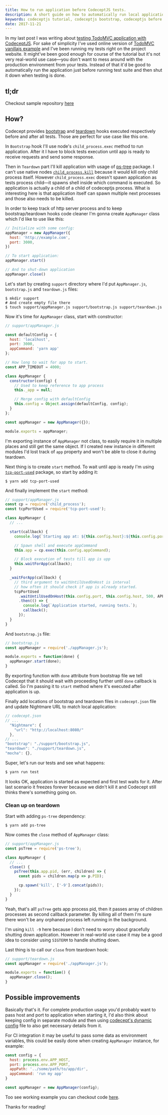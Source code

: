 ```yaml
---
title: How to run application before CodeceptJS tests.
description: A short guide on how to automatically run local application before CodeceptJS tests suite.
keywords: codeceptjs tutorial, codeceptjs bootstrap, codeceptjs before tests, codeceptjs run application, codeceptjs how to run app, how to run app with codeceptjs, codeceptjs testing, acceptance testing with codeceptjs, testing, test, javascript
date: 2017-11-21
---
```


In my last post I was writing about [testing TodoMVC application with
CodeceptJS](http://codenroll.it/acceptance-testing-with-codecept-js/). For sake
of simplicity I've used online version of [TodoMVC vanillajs
example](http://todomvc.com/examples/vanillajs/) and I've been running my tests
right on the project website. It might've been good enough for course of the
tutorial but it's not very real-world use case—you don't want to mess around
with the production environment from your tests. Instead of that it'd be
good to automatically run the application just before running test suite and
then shut it down when testing is done.

## tl;dr
Checkout sample repository
[here](https://github.com/jploskonka/testing-with-codeceptjs)


## How?
Codecept provides [bootstrap](http://codecept.io/basics/#bootstrap) and
[teardown](http://codecept.io/basics/#teardown) hooks executed respectively
before and after all tests. Those are perfect for use case like this one.

In `Bootstrap` hook I'll use node's `child_process.exec` method to run
application. After it I have to block tests execution until app is ready to
receive requests and send some response.

Then in `Teardown` part I'll kill application with usage of
[ps-tree](https://www.npmjs.com/package/ps-tree) package.
I can't use native nodes [`child_process.kill`](https://nodejs.org/api/child_process.html#child_process_child_kill_signal)
because it would kill only child process itself. However `child_process.exec`
doesn't spawn application as tests process child—it spawns shell inside which
command is executed. So application is actually a child of a child of codeceptjs
process. What is interesting here is that application itself can spawn multiple
next processes and those also needs to be killed.

In order to keep track of http server process and to keep bootstrap/teardown
hooks code cleaner I'm gonna create `AppManager` class which I'd like to use
like this:

``` js
// Initialize with some config:
appManager = new AppManager({
  host: 'http://example.com', 
  port: 3000,
})

// To start application:
appManager.start()

// And to shut-down application
appManager.close()
```

Let's start by creating `support` directory where I'd put `AppManager.js`,
`bootstrap.js` and `teardown.js` files:

``` shell
$ mkdir support
# And create empty file there
$ touch support/appManager.js support/bootstrap.js support/teardown.js
```

Now it's time for `AppManager` class, start with constructor:

``` js
// support/appManager.js

const defaultConfig = {
  host: 'localhost',
  port: 3000,
  appCommand: 'yarn app'
};

// How long to wait for app to start.
const APP_TIMEOUT = 4000;

class AppManager {
  constructor(config) {
    // Used to keep reference to app process
    this._app = null;

    // Merge config with defaultConfig
    this.config = Object.assign(defaultConfig, config);
  }
};

const appManager = new AppManager({});

module.exports = appManager;
```

I'm exporting instance of `AppManager` not class, to easily require it in
multiple places and still get the same object. If I created new instance in
different modules I'd lost track of `app` property and won't be able to close
it during teardown.

Next thing is to create `start` method. To wait until app is ready I'm using
[`tcp-port-used`](https://www.npmjs.com/package/tcp-port-used) package, so start
by adding it:

``` shell
$ yarn add tcp-port-used
```

And finally implement the `start` method:

``` js
// support/appManager.js
const cp = require('child_process');
const tcpPortUsed = require('tcp-port-used');

class AppManager {
  // ...

  start(callback) {
    console.log(`Starting app at: ${this.config.host}:${this.config.port}`);

    // Spawn shell and execute appCommand
    this.app = cp.exec(this.config.appCommand);

    // Block execution of tests till app is upp
    this.waitForApp(callback);
  }

  _waitForApp(callback) {
    // third argument to waitUntilUsedOnHost is interval
    // how often it should check if app is already started.
    tcpPortUsed
      .waitUntilUsedOnHost(this.config.port, this.config.host, 500, APP_TIMEOUT)
      .then(() => {
        console.log(`Application started, running tests.`);
        callback();
      });
  }
}
```

And `bootstrap.js` file:

``` js
// bootstrap.js
const appManager = require('./appManager.js');

module.exports = function(done) {
  appManager.start(done);
}
```

By exporting function with `done` attribute from bootstrap file we tell Codecept
that it should wait with proceeding further until `done` callback is called. So
I'm passing it to `start` method where it's executed after application is up.

Finally add locations of bootstrap and teardown files in `codecept.json` file
and update Nightmare URL to match local application:

``` js
// codecept.json
// ...
  "Nightmare": {
    "url": "http://localhost:8080/"
  },
// ...
"bootstrap": "./support/bootstrap.js",
"teardown": "./support/teardown.js",
"mocha": {},
```

Super, let's run our tests and see what happens:

``` js
$ yarn run test
```

It looks OK, application is started as expected and first test waits for it.
After last scenario it freezes forever because we didn't kill it and Codecept
still thinks there's something going on.

### Clean up on teardown
Start with adding `ps-tree` dependency:

``` shell
$ yarn add ps-tree
```

Now comes the `close` method of `AppManager` class:

``` js
// support/appManager.js
const psTree = require('ps-tree');

class AppManager {
  // ...
  close() {
    psTree(this.app.pid, (err, children) => {
      const pids = children.map(p => p.PID);

      cp.spawn('kill', ['-9'].concat(pids));
    });
  }
}
```

Yeah, that's all! `psTree` gets app process pid, then it passes array of
children processes as second callback parameter. By killing all of them I'm
sure there won't be any orphaned process left running in the background.

I'm using `kill -9` here because I don't need to worry about gracefully shutting
down application. However in real-world use case it may be a good idea to
consider using `SIGTERM` to handle shutting down.

Last thing is to call our `close` from teardown hook:

``` js
// support/teardown.js
const appManager = require('./appManager.js');

module.exports = function() {
  appManager.close();
}
```

## Possible improvements
Basically that's it. For complete production usage you'd probably want to pass
host and port to application when starting it, I'd also think about keeping
config in separate module and then using [codecept's dynamic
config](http://codecept.io/configuration/#dynamic-configuration) file to also
get necessary details from it.

For CI integration it may be useful to pass some data as environment variables,
this could be easily done when creating `AppManager` instance, for example:

``` js
const config = {
  host: process.env.APP_HOST,
  port: process.env.APP_PORT,
  appPath: '../some/path/to/app/dir',
  appCommand: 'run my app'
}

const appManager = new AppManager(config);
```

Too see working example you can checkout code
[here](https://github.com/jploskonka/testing-with-codeceptjs).

Thanks for reading!
